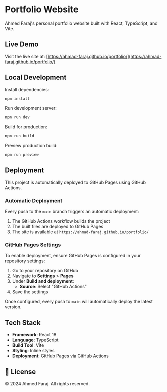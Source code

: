 # Portfolio Website

Ahmed Faraj's personal portfolio website built with React, TypeScript, and Vite.

## Live Demo

Visit the live site at: [https://ahmad-faraj.github.io/portfolio/](https://ahmad-faraj.github.io/portfolio/)

## Local Development

Install dependencies:
```bash
npm install
```

Run development server:
```bash
npm run dev
```

Build for production:
```bash
npm run build
```

Preview production build:
```bash
npm run preview
```

## Deployment

This project is automatically deployed to GitHub Pages using GitHub Actions.

### Automatic Deployment

Every push to the `main` branch triggers an automatic deployment:
1. The GitHub Actions workflow builds the project
2. The built files are deployed to GitHub Pages
3. The site is available at `https://ahmad-faraj.github.io/portfolio/`

### GitHub Pages Settings

To enable deployment, ensure GitHub Pages is configured in your repository settings:

1. Go to your repository on GitHub
2. Navigate to **Settings** > **Pages**
3. Under **Build and deployment**:
   - **Source**: Select "GitHub Actions"
4. Save the settings

Once configured, every push to `main` will automatically deploy the latest version.

## Tech Stack

- **Framework**: React 18
- **Language**: TypeScript
- **Build Tool**: Vite
- **Styling**: Inline styles
- **Deployment**: GitHub Pages via GitHub Actions

## 📝 License

© 2024 Ahmed Faraj. All rights reserved.
